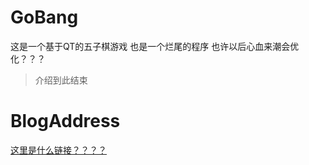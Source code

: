 # GoBang
  这是一个基于QT的五子棋游戏
  也是一个烂尾的程序  也许以后心血来潮会优化？？？
> 介绍到此结束
# BlogAddress
[这里是什么链接？？？？](https://www.superferryman.com)
